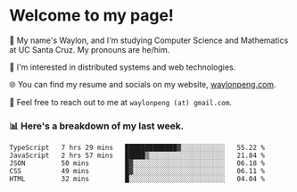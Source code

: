 # Welcome to my page! 

👋 My name's Waylon, and I'm studying Computer Science and Mathematics at UC Santa Cruz. My pronouns are he/him. 

💭 I'm interested in distributed systems and web technologies.

🌐 You can find my resume and socials on my website, [waylonpeng.com](https://www.waylonpeng.com).

📧 Feel free to reach out to me at `waylonpeng (at) gmail.com`.

### 📊 Here's a breakdown of my last week.

<!--START_SECTION:waka-->
```text
TypeScript   7 hrs 29 mins   █████████████▓░░░░░░░░░░░   55.22 % 
JavaScript   2 hrs 57 mins   █████▒░░░░░░░░░░░░░░░░░░░   21.84 % 
JSON         50 mins         █▓░░░░░░░░░░░░░░░░░░░░░░░   06.18 % 
CSS          49 mins         █▓░░░░░░░░░░░░░░░░░░░░░░░   06.11 % 
HTML         32 mins         █░░░░░░░░░░░░░░░░░░░░░░░░   04.04 % 
```
<!--END_SECTION:waka-->
